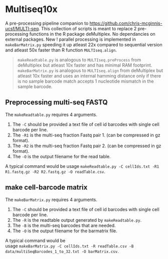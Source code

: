 # Multiseq10x
A pre-processing pipeline companion to https://github.com/chris-mcginnis-ucsf/MULTI-seq. This collection of scripts is meant to replace 2 pre-processing functions in the R package deMultiplex. No dependancies on external packages. New ! parallel processing is implemented in ```makeBarMatrix.py``` speeding it up atleast 22x compared to sequential version and atleast 50x faster than R function ```MULTIseq.align```.  
>```makeReadtable.py``` is analogous to ```MULTIseq.preProcess``` from deMultiplex but atleast 10x faster and has minimal RAM footprint.  
>```makeBarMatrix.py``` is analogous to ```MULTIseq.align``` from deMultiplex but atleast 10x faster and uses an internal hamming distance only if there is no sample barcode match accepts 1 nucleotide mismatch in the sample barcode.  

## Preprocessing multi-seq FASTQ
The `makeReadtable.py` requires 4 arguments.  
1. The `-C` should be provided a text file of cell id barcodes with single cell barcode per line.  
2. The `-R1` is the multi-seq fraction Fastq pair 1. (can be compressed in gz format).  
3. The `-R2` is the multi-seq fraction Fastq pair 2. (can be compressed in gz format).  
4. The `-O` is the output filename for the read table.  

A typical command would be
usage `makeReadtable.py -C cellIds.txt -R1 R1.fastq.gz -R2 R2.fastq.gz -O readTable.csv`. 

## make cell-barcode matrix
The `makeBarMatrix.py` requires 4 arguments.  
1. The `-C` should be provided a text file of cell id barcodes with single cell barcode per line.  
2. The `-R` is the readtable output generated by `makeReadtable.py`.  
3. The `-B` is the multi-seq barcodes that are needed.   
4. The `-O` is the output filename for the barmatrix file.  

A typical command would be  
usage `makeBarMatrix.py -C cellIds.txt -R readTable.csv -B data/multiSeqBarcodes_1_to_32.txt -O barMatrix.csv`.
